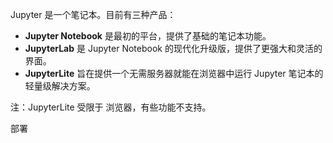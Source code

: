 Jupyter 是一个笔记本。目前有三种产品：

- **Jupyter Notebook** 是最初的平台，提供了基础的笔记本功能。
- **JupyterLab** 是 Jupyter Notebook 的现代化升级版，提供了更强大和灵活的界面。
- **JupyterLite** 旨在提供一个无需服务器就能在浏览器中运行 Jupyter 笔记本的轻量级解决方案。

注：JupyterLite 受限于 浏览器，有些功能不支持。

部署



